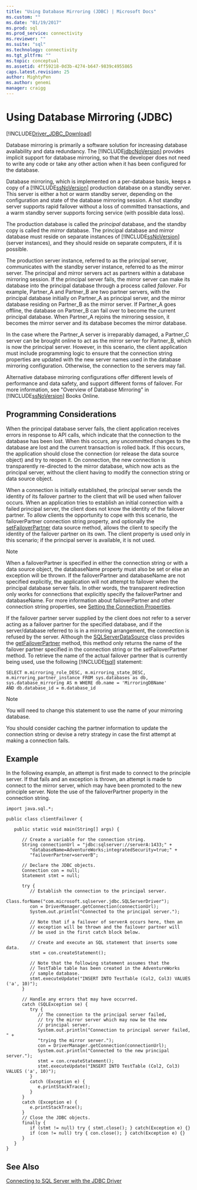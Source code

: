```yaml
---
title: "Using Database Mirroring (JDBC) | Microsoft Docs"
ms.custom: ""
ms.date: "01/19/2017"
ms.prod: sql
ms.prod_service: connectivity
ms.reviewer: ""
ms.suite: "sql"
ms.technology: connectivity
ms.tgt_pltfrm: ""
ms.topic: conceptual
ms.assetid: 4ff59218-0d3b-4274-b647-9839c4955865
caps.latest.revision: 25
author: MightyPen
ms.author: genemi
manager: craigg
---
```

# Using Database Mirroring (JDBC)
[!INCLUDE[Driver_JDBC_Download](../../includes/driver_jdbc_download.md)]

  Database mirroring is primarily a software solution for increasing database availability and data redundancy. The [!INCLUDE[jdbcNoVersion](../../includes/jdbcnoversion_md.md)] provides implicit support for database mirroring, so that the developer does not need to write any code or take any other action when it has been configured for the database.  
  
 Database mirroring, which is implemented on a per-database basis, keeps a copy of a [!INCLUDE[ssNoVersion](../../includes/ssnoversion_md.md)] production database on a standby server. This server is either a hot or warm standby server, depending on the configuration and state of the database mirroring session. A hot standby server supports rapid failover without a loss of committed transactions, and a warm standby server supports forcing service (with possible data loss).  
  
 The production database is called the *principal* database, and the standby copy is called the *mirror* database. The principal database and mirror database must reside on separate instances of [!INCLUDE[ssNoVersion](../../includes/ssnoversion_md.md)] (server instances), and they should reside on separate computers, if it is possible.  
  
 The production server instance, referred to as the principal server, communicates with the standby server instance, referred to as the mirror server. The principal and mirror servers act as partners within a database mirroring session. If the principal server fails, the mirror server can make its database into the principal database through a process called *failover*. For example, Partner_A and Partner_B are two partner servers, with the principal database initially on Partner_A as principal server, and the mirror database residing on Partner_B as the mirror server. If Partner_A goes offline, the database on Partner_B can fail over to become the current principal database. When Partner_A rejoins the mirroring session, it becomes the mirror server and its database becomes the mirror database.  
  
 In the case where the Partner_A server is irreparably damaged, a Partner_C server can be brought online to act as the mirror server for Partner_B, which is now the principal server. However, in this scenario, the client application must include programming logic to ensure that the connection string properties are updated with the new server names used in the database mirroring configuration. Otherwise, the connection to the servers may fail.  
  
 Alternative database mirroring configurations offer different levels of performance and data safety, and support different forms of failover. For more information, see "Overview of Database Mirroring" in [!INCLUDE[ssNoVersion](../../includes/ssnoversion_md.md)] Books Online.  
  
## Programming Considerations  
 When the principal database server fails, the client application receives errors in response to API calls, which indicate that the connection to the database has been lost. When this occurs, any uncommitted changes to the database are lost and the current transaction is rolled back. If this occurs, the application should close the connection (or release the data source object) and try to reopen it. On connection, the new connection is transparently re-directed to the mirror database, which now acts as the principal server, without the client having to modify the connection string or data source object.  
  
 When a connection is initially established, the principal server sends the identity of its failover partner to the client that will be used when failover occurs. When an application tries to establish an initial connection with a failed principal server, the client does not know the identity of the failover partner. To allow clients the opportunity to cope with this scenario, the failoverPartner connection string property, and optionally the [setFailoverPartner](../../connect/jdbc/reference/setfailoverpartner-method-sqlserverdatasource.md) data source method, allows the client to specify the identity of the failover partner on its own. The client property is used only in this scenario; if the principal server is available, it is not used.  
  
> [!NOTE]  
>  When a failoverPartner is specified in either the connection string or with a data source object, the databaseName property must also be set or else an exception will be thrown. If the failoverPartner and databaseName are not specified explicitly, the application will not attempt to failover when the principal database server fails. In other words, the transparent redirection only works for connections that explicitly specify the failoverPartner and databaseName. For more information about failoverPartner and other connection string properties, see [Setting the Connection Properties](../../connect/jdbc/setting-the-connection-properties.md).  
  
 If the failover partner server supplied by the client does not refer to a server acting as a failover partner for the specified database, and if the server/database referred to is in a mirroring arrangement, the connection is refused by the server. Although the [SQLServerDataSource](../../connect/jdbc/reference/sqlserverdatasource-class.md) class provides the [getFailoverPartner](../../connect/jdbc/reference/getfailoverpartner-method-sqlserverdatasource.md) method, this method only returns the name of the failover partner specified in the connection string or the setFailoverPartner method. To retrieve the name of the actual failover partner that is currently being used, use the following [!INCLUDE[tsql](../../includes/tsql_md.md)] statement:  
  
```  
SELECT m.mirroring_role_DESC, m.mirroring_state_DESC,  
m.mirroring_partner_instance FROM sys.databases as db,  
sys.database_mirroring AS m WHERE db.name = 'MirroringDBName'  
AND db.database_id = m.database_id  
```  
  
> [!NOTE]  
>  You will need to change this statement to use the name of your mirroring database.  
  
 You should consider caching the partner information to update the connection string or devise a retry strategy in case the first attempt at making a connection fails.  
  
## Example  
 In the following example, an attempt is first made to connect to the principle server. If that fails and an exception is thrown, an attempt is made to connect to the mirror server, which may have been promoted to the new principle server. Note the use of the failoverPartner property in the connection string.  
  
```  
import java.sql.*;  
  
public class clientFailover {  
  
   public static void main(String[] args) {  
  
      // Create a variable for the connection string.  
      String connectionUrl = "jdbc:sqlserver://serverA:1433;" +  
         "databaseName=AdventureWorks;integratedSecurity=true;" +  
         "failoverPartner=serverB";  
  
      // Declare the JDBC objects.  
      Connection con = null;  
      Statement stmt = null;  
  
      try {  
         // Establish the connection to the principal server.  
         Class.forName("com.microsoft.sqlserver.jdbc.SQLServerDriver");  
         con = DriverManager.getConnection(connectionUrl);  
         System.out.println("Connected to the principal server.");  
  
         // Note that if a failover of serverA occurs here, then an  
         // exception will be thrown and the failover partner will  
         // be used in the first catch block below.  
  
         // Create and execute an SQL statement that inserts some data.  
         stmt = con.createStatement();  
  
         // Note that the following statement assumes that the   
         // TestTable table has been created in the AdventureWorks  
         // sample database.  
         stmt.executeUpdate("INSERT INTO TestTable (Col2, Col3) VALUES ('a', 10)");  
      }  
  
      // Handle any errors that may have occurred.  
      catch (SQLException se) {  
         try {  
            // The connection to the principal server failed,  
            // try the mirror server which may now be the new  
            // principal server.  
            System.out.println("Connection to principal server failed, " +  
            "trying the mirror server.");  
            con = DriverManager.getConnection(connectionUrl);  
            System.out.println("Connected to the new principal server.");  
            stmt = con.createStatement();  
            stmt.executeUpdate("INSERT INTO TestTable (Col2, Col3) VALUES ('a', 10)");  
         }  
         catch (Exception e) {  
            e.printStackTrace();  
         }  
      }  
      catch (Exception e) {  
         e.printStackTrace();  
      }  
      // Close the JDBC objects.  
      finally {  
         if (stmt != null) try { stmt.close(); } catch(Exception e) {}  
         if (con != null) try { con.close(); } catch(Exception e) {}  
      }  
   }  
}  
```  
  
## See Also  
 [Connecting to SQL Server with the JDBC Driver](../../connect/jdbc/connecting-to-sql-server-with-the-jdbc-driver.md)  
  
  
